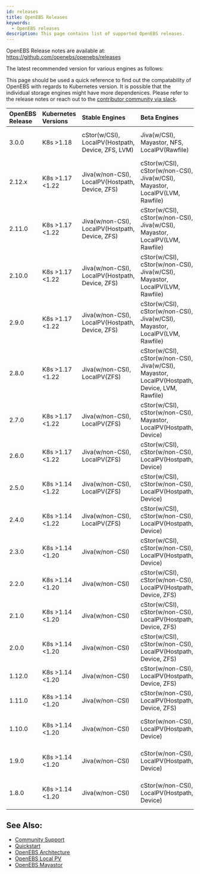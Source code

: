 ```yaml
---
id: releases
title: OpenEBS Releases
keywords:
  - OpenEBS releases
description: This page contains list of supported OpenEBS releases.
---
```


OpenEBS Release notes are available at: https://github.com/openebs/openebs/releases

The latest recommended version for various engines as follows:

This page should be used a quick reference to find out the compatability of OpenEBS with regards to Kubernetes version. It is possible that the individual storage engines might have more dependenices. Please refer to the release notes or reach out to the [contributor community via slack](/docs/introduction/community).


|OpenEBS Release |Kubernetes Versions|Stable Engines| Beta Engines | Alpha Engines | Deprecated Engines
|:------ |:------------------|:--------     |:------       |:-----         |:-------
|3.0.0   |K8s >1.18          |cStor(w/CSI), LocalPV(Hostpath, Device, ZFS, LVM)| Jiva(w/CSI), Mayastor, NFS, LocalPV(Rawfile) | LocalPV(Device w/CSI) | **cStor and Jiva (w/non-CSI)**
|2.12.x   |K8s >1.17 <1.22    | Jiva(w/non-CSI), LocalPV(Hostpath, Device, ZFS)| cStor(w/CSI), cStor(w/non-CSI), Jiva(w/CSI), Mayastor, LocalPV(LVM, Rawfile) | LocalPV(Device w/CSI), NFS | 
|2.11.0   |K8s >1.17 <1.22    | Jiva(w/non-CSI), LocalPV(Hostpath, Device, ZFS)| cStor(w/CSI), cStor(w/non-CSI), Jiva(w/CSI), Mayastor, LocalPV(LVM, Rawfile) | LocalPV(Device w/CSI), NFS | 
|2.10.0   |K8s >1.17 <1.22    | Jiva(w/non-CSI), LocalPV(Hostpath, Device, ZFS)| cStor(w/CSI), cStor(w/non-CSI), Jiva(w/CSI), Mayastor, LocalPV(LVM, Rawfile) | LocalPV(Device w/CSI), NFS | 
|2.9.0   |K8s >1.17 <1.22    | Jiva(w/non-CSI), LocalPV(Hostpath, Device, ZFS)| cStor(w/CSI), cStor(w/non-CSI), Jiva(w/CSI), Mayastor, LocalPV(LVM, Rawfile) | LocalPV(Device w/CSI), NFS | 
|2.8.0   |K8s >1.17 <1.22    | Jiva(w/non-CSI), LocalPV(ZFS)| cStor(w/CSI), cStor(w/non-CSI), Jiva(w/CSI), Mayastor, LocalPV(Hostpath, Device, LVM, Rawfile) | LocalPV(Device w/CSI), NFS | 
|2.7.0   |K8s >1.17 <1.22    | Jiva(w/non-CSI), LocalPV(ZFS)| cStor(w/CSI), cStor(w/non-CSI), Mayastor, LocalPV(Hostpath, Device) | LocalPV(LVM, Rawfile), Jiva(w/CSI), NFS | 
|2.6.0   |K8s >1.17 <1.22    | Jiva(w/non-CSI), LocalPV(ZFS)| cStor(w/CSI), cStor(w/non-CSI), LocalPV(Hostpath, Device) | Mayastor, LocalPV(LVM, Rawfile), Jiva(w/CSI), NFS | 
|2.5.0   |K8s >1.14 <1.22    | Jiva(w/non-CSI), LocalPV(ZFS)| cStor(w/CSI), cStor(w/non-CSI), LocalPV(Hostpath, Device) | Mayastor, LocalPV(LVM, Rawfile), Jiva(w/CSI), NFS | 
|2.4.0   |K8s >1.14 <1.22    | Jiva(w/non-CSI), LocalPV(ZFS)| cStor(w/CSI), cStor(w/non-CSI), LocalPV(Hostpath, Device) | Mayastor, LocalPV(Rawfile), Jiva(w/CSI), NFS | 
|2.3.0   |K8s >1.14 <1.20    | Jiva(w/non-CSI)| cStor(w/CSI), cStor(w/non-CSI), LocalPV(Hostpath, Device) | Mayastor, LocalPV(Rawfile), Jiva(w/CSI) | 
|2.2.0   |K8s >1.14 <1.20    | Jiva(w/non-CSI)| cStor(w/CSI), cStor(w/non-CSI), LocalPV(Hostpath, Device, ZFS) | Mayastor, LocalPV(Rawfile), Jiva(w/CSI) | 
|2.1.0   |K8s >1.14 <1.20    | Jiva(w/non-CSI)| cStor(w/CSI), cStor(w/non-CSI), LocalPV(Hostpath, Device, ZFS) | Mayastor, LocalPV(Rawfile), Jiva(w/CSI) | 
|2.0.0   |K8s >1.14 <1.20    | Jiva(w/non-CSI)| cStor(w/CSI), cStor(w/non-CSI), LocalPV(Hostpath, Device, ZFS) | Mayastor, LocalPV(Rawfile), Jiva(w/CSI) | 
|1.12.0  |K8s >1.14 <1.20    | Jiva(w/non-CSI)| cStor(w/non-CSI), LocalPV(Hostpath, Device, ZFS) | Mayastor, cStor(w/CSI), Jiva(w/CSI) | 
|1.11.0  |K8s >1.14 <1.20    | Jiva(w/non-CSI)| cStor(w/non-CSI), LocalPV(Hostpath, Device, ZFS) | Mayastor, cStor(w/CSI), Jiva(w/CSI) | 
|1.10.0  |K8s >1.14 <1.20    | Jiva(w/non-CSI)| cStor(w/non-CSI), LocalPV(Hostpath, Device) | Mayastor, LocalPV(ZFS), cStor(w/CSI), Jiva(w/CSI) | 
|1.9.0   |K8s >1.14 <1.20    | Jiva(w/non-CSI)| cStor(w/non-CSI), LocalPV(Hostpath, Device) | Mayastor, LocalPV(ZFS), cStor(w/CSI), Jiva(w/CSI) | 
|1.8.0   |K8s >1.14 <1.20    | Jiva(w/non-CSI)| cStor(w/non-CSI), LocalPV(Hostpath, Device) | Mayastor, LocalPV(ZFS), cStor(w/CSI), Jiva(w/CSI) | 

## See Also:

- [Community Support](/docs/introduction/community) 
- [Quickstart](/docs/user-guides/quickstart) 
- [OpenEBS Architecture](/docs/concepts/architecture)
- [OpenEBS Local PV](/docs/concepts/localpv)
- [OpenEBS Mayastor](/docs/concepts/mayastor)
